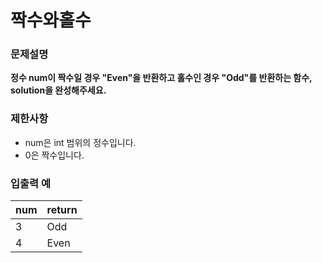 # 짝수와홀수

### 문제설명

__정수 num이 짝수일 경우 "Even"을 반환하고 홀수인 경우 "Odd"를 반환하는 함수, solution을 완성해주세요.__

### 제한사항

* num은 int 범위의 정수입니다.
* 0은 짝수입니다.

### 입출력 예

| num | return |
| --- | --- |
| 3 | Odd |
| 4 | Even |